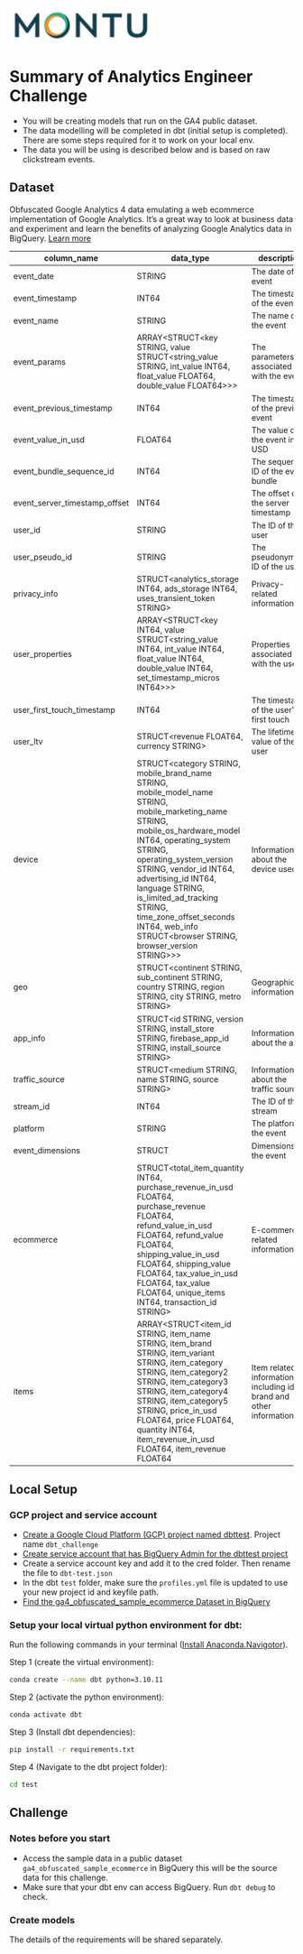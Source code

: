 ![Montu Logo](logo.png)

# Summary of Analytics Engineer Challenge
- You will be creating models that run on the GA4 public dataset.
- The data modelling will be completed in dbt (initial setup is completed). There are some steps required for it to work on your local env.
- The data you will be using is described below and is based on raw clickstream events.

## Dataset
Obfuscated Google Analytics 4 data emulating a web ecommerce implementation of Google Analytics. It’s a great way to look at business data and experiment and learn the benefits of analyzing Google Analytics data in BigQuery. [Learn more](https://developers.google.com/analytics/bigquery/web-ecommerce-demo-dataset)

| column_name                      | data_type                                                                                                                           | description                                                     |
|----------------------------------|------------------------------------------------------------------------------------------------------------------------------------|-----------------------------------------------------------------|
| event_date                       | STRING                                                                                                                             | The date of the event                                           |
| event_timestamp                  | INT64                                                                                                                              | The timestamp of the event                                      |
| event_name                       | STRING                                                                                                                             | The name of the event                                           |
| event_params                     | ARRAY<STRUCT<key STRING, value STRUCT<string_value STRING, int_value INT64, float_value FLOAT64, double_value FLOAT64>>>         | The parameters associated with the event                        |
| event_previous_timestamp         | INT64                                                                                                                              | The timestamp of the previous event                             |
| event_value_in_usd               | FLOAT64                                                                                                                            | The value of the event in USD                                   |
| event_bundle_sequence_id         | INT64                                                                                                                              | The sequence ID of the event bundle                             |
| event_server_timestamp_offset    | INT64                                                                                                                              | The offset of the server timestamp                              |
| user_id                          | STRING                                                                                                                             | The ID of the user                                              |
| user_pseudo_id                   | STRING                                                                                                                             | The pseudonymous ID of the user                                 |
| privacy_info                     | STRUCT<analytics_storage INT64, ads_storage INT64, uses_transient_token STRING>                                                   | Privacy-related information                                    |
| user_properties                  | ARRAY<STRUCT<key INT64, value STRUCT<string_value INT64, int_value INT64, float_value INT64, double_value INT64, set_timestamp_micros INT64>>> | Properties associated with the user                             |
| user_first_touch_timestamp       | INT64                                                                                                                              | The timestamp of the user's first touch                         |
| user_ltv                         | STRUCT<revenue FLOAT64, currency STRING>                                                                                            | The lifetime value of the user                                  |
| device                           | STRUCT<category STRING, mobile_brand_name STRING, mobile_model_name STRING, mobile_marketing_name STRING, mobile_os_hardware_model INT64, operating_system STRING, operating_system_version STRING, vendor_id INT64, advertising_id INT64, language STRING, is_limited_ad_tracking STRING, time_zone_offset_seconds INT64, web_info STRUCT<browser STRING, browser_version STRING>>> | Information about the device used                               |
| geo                              | STRUCT<continent STRING, sub_continent STRING, country STRING, region STRING, city STRING, metro STRING>                          | Geographic information                                          |
| app_info                         | STRUCT<id STRING, version STRING, install_store STRING, firebase_app_id STRING, install_source STRING>                             | Information about the app                                       |
| traffic_source                   | STRUCT<medium STRING, name STRING, source STRING>                                                                                   | Information about the traffic source                            |
| stream_id                        | INT64                                                                                                                              | The ID of the stream                                            |
| platform                         | STRING                                                                                                                             | The platform of the event                                       |
| event_dimensions                 | STRUCT<hostname STRING>                                                                                                            | Dimensions of the event                                         |
| ecommerce                        | STRUCT<total_item_quantity INT64, purchase_revenue_in_usd FLOAT64, purchase_revenue FLOAT64, refund_value_in_usd FLOAT64, refund_value FLOAT64, shipping_value_in_usd FLOAT64, shipping_value FLOAT64, tax_value_in_usd FLOAT64, tax_value FLOAT64, unique_items INT64, transaction_id STRING> | E-commerce related information                                 |
| items                            | ARRAY<STRUCT<item_id STRING, item_name STRING, item_brand STRING, item_variant STRING, item_category STRING, item_category2 STRING, item_category3 STRING, item_category4 STRING, item_category5 STRING, price_in_usd FLOAT64, price FLOAT64, quantity INT64, item_revenue_in_usd FLOAT64, item_revenue FLOAT64 | Item related information including id brand and other information


## Local Setup

### GCP project and service account
- [Create a Google Cloud Platform (GCP) project named dbttest](https://console.cloud.google.com/welcome). Project name ```dbt_challenge```
- [Create service account that has BigQuery Admin for the dbttest project](https://console.cloud.google.com/iam-admin/serviceaccounts?project=dbttesting-391203)
- Create a service account key and add it to the cred folder. Then rename the file to ```dbt-test.json```
- In the dbt ```test``` folder, make sure the ```profiles.yml``` file is updated to use your new project id and keyfile path. 
- [Find the ga4_obfuscated_sample_ecommerce Dataset in BigQuery](https://console.cloud.google.com/bigquery?p=bigquery-public-data&d=google_analytics_sample&page=dataset&project=dbttesting-391203&ws=!1m14!1m4!1m3!1sdbttesting-391203!2sbquxjob_383f6629_18900d67031!3sUS!1m3!3m2!1sbigquery-public-data!2sga4_obfuscated_sample_ecommerce!1m4!4m3!1sdbttesting-391203!2sdbt_test!3ssource_medium)

### Setup your local virtual python environment for dbt:

Run the following commands in your terminal ([Install Anaconda.Navigotor](https://www.anaconda.com/download)). 

Step 1 (create the virtual environment):
```bash
conda create --name dbt python=3.10.11
```

Step 2 (activate the python environment):
```bash
conda activate dbt
```

Step 3 (Install dbt dependencies):
```bash
pip install -r requirements.txt
```
Step 4 (Navigate to the dbt project folder):
```bash
cd test
```

## Challenge

### Notes before you start
- Access the sample data in a public dataset ```ga4_obfuscated_sample_ecommerce``` in BigQuery this will be the source data for this challenge.
- Make sure that your dbt env can access BigQuery. Run ```dbt debug``` to check. 

### Create models
The details of the requirements will be shared separately. 